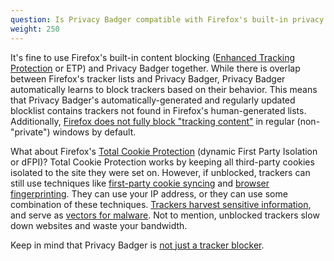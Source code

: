 ```yaml
---
question: Is Privacy Badger compatible with Firefox's built-in privacy protections?
weight: 250
---
```


It's fine to use Firefox's built-in content blocking ([Enhanced Tracking Protection](https://blog.mozilla.org/en/products/firefox/firefox-now-available-with-enhanced-tracking-protection-by-default/) or ETP) and Privacy Badger together. While there is overlap between Firefox's tracker lists and Privacy Badger, Privacy Badger automatically learns to block trackers based on their behavior. This means that Privacy Badger's automatically-generated and regularly updated blocklist contains trackers not found in Firefox's human-generated lists. Additionally, [Firefox does not fully block "tracking content"](https://support.mozilla.org/en-US/kb/enhanced-tracking-protection-firefox-desktop#w_what-enhanced-tracking-protection-blocks) in regular (non-"private") windows by default.

What about Firefox's [Total Cookie Protection](https://blog.mozilla.org/en/products/firefox/firefox-rolls-out-total-cookie-protection-by-default-to-all-users-worldwide/) (dynamic First Party Isolation or dFPI)? Total Cookie Protection works by keeping all third-party cookies isolated to the site they were set on. However, if unblocked, trackers can still use techniques like [first-party cookie syncing](https://arxiv.org/abs/2208.12370) and [browser fingerprinting](https://securehomes.esat.kuleuven.be/~gacar/persistent/). They can use your IP address, or they can use some combination of these techniques. [Trackers harvest sensitive information](https://freedom-to-tinker.com/2020/07/14/can-the-exfiltration-of-personal-data-by-web-trackers-be-stopped/), and serve as [vectors for malware](https://en.wikipedia.org/wiki/Malvertising). Not to mention, unblocked trackers slow down websites and waste your bandwidth.

Keep in mind that Privacy Badger is [not just a tracker blocker](#Is-Privacy-Badger-compatible-with-other-extensions%2c-including-other-adblockers).

